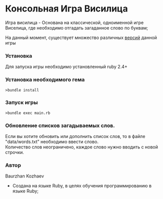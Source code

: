 # Консольная Игра Висилица

Игра висилица - Основана на классической, одноименной игре Виселица, где необходимо отгадать загаданное слово по буквам;

На данный момент, существует множество различных [версий](https://ru.wikipedia.org/wiki/%D0%92%D0%B8%D1%81%D0%B5%D0%BB%D0%B8%D1%86%D0%B0_(%D0%B8%D0%B3%D1%80%D0%B0)) данной игры
### Установка

Для запуска игры необходимо установленный ruby 2.4+ 

### Установка необходимого гема
```
>bundle install
```
### Запуск игры
```
>bundle exec main.rb
```
### Обновление списков загадываемых слов.
Если вы хотите обновить или дополнить список слов, то в файле "data/words.txt" необходимо ввести слово.  
Количество слов неограничено, каждое слово нужно вводить с новой строчки.  

### Автор
Baurzhan Kozhaev
* Создана на языке Ruby, в целях обучения программированию в языке Ruby;
